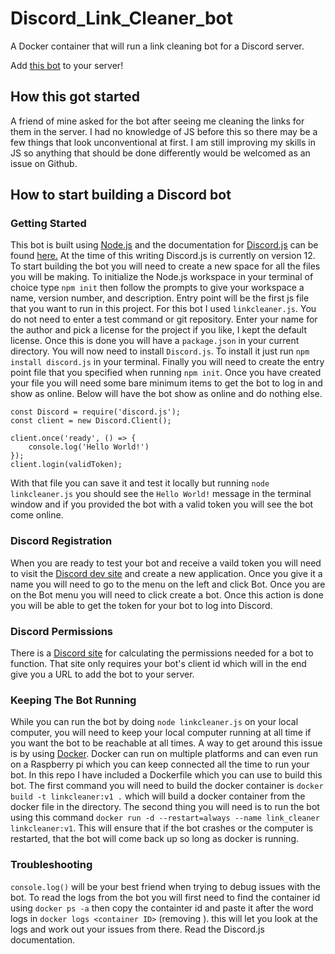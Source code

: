 # Discord_Link_Cleaner_bot
A Docker container that will run a link cleaning bot for a Discord server.

Add [this bot](https://discordapp.com/oauth2/authorize?client_id=738537161527394354&scope=bot&permissions=97344) to your server!

## How this got started

A friend of mine asked for the bot after seeing me cleaning the links for them in the server. I had no knowledge of JS before this so there may be a few things that look unconventional at first. I am still improving my skills in JS so anything that should be done differently would be welcomed as an issue on Github.

## How to start building a Discord bot

### Getting Started
This bot is built using [Node.js](https://nodejs.org/en/download/) and the documentation for [Discord.js](https://discord.js.org/#/) can be found [here.](https://discord.js.org/#/docs/main/stable/general/welcome) At the time of this writing Discord.js is currently on version 12. To start building the bot you will need to create a new space for all the files you will be making. To initialize the Node.js workspace in your terminal of choice type `npm init` then follow the prompts to give your workspace a name, version number, and description. Entry point will be the first js file that you want to run in this project. For this bot I used `linkcleaner.js`. You do not need to enter a test command or git repository. Enter your name for the author and pick a license for the project if you like, I kept the default license. Once this is done you will have a `package.json` in your current directory.  You will now need to install `Discord.js`. To install it just run `npm install discord.js` in your terminal. Finally you will need to create the entry point file that you specified when running `npm init`. Once you have created your file you will need some bare minimum items to get the bot to log in and show as online. Below will have the bot show as online and do nothing else. 

```
const Discord = require('discord.js');
const client = new Discord.Client();

client.once('ready', () => {
    console.log('Hello World!')
});
client.login(validToken);
```

With that file you can save it and test it locally but running `node linkcleaner.js` you should see the `Hello World!` message in the terminal window and if you provided the bot with a valid token you will see the bot come online.

### Discord Registration

When you are ready to test your bot and receive a vaild token you will need to visit the [Discord dev site](https://discord.com/developers/applications) and create a new application. Once you give it a name you will need to go to the menu on the left and click Bot. Once you are on the Bot menu you will need to click create a bot. Once this action is done you will be able to get the token for your bot to log into Discord. 

### Discord Permissions

There is a [Discord site](https://discordapi.com/permissions.html) for calculating the permissions needed for a bot to function. That site only requires your bot's client id which will in the end give you a URL to add the bot to your server.

### Keeping The Bot Running

While you can run the bot by doing `node linkcleaner.js` on your local computer, you will need to keep your local computer running at all time if you want the bot to be reachable at all times. A way to get around this issue is by using [Docker](https://www.docker.com/). Docker can run on multiple platforms and can even run on a Raspberry pi which you can keep connected all the time to run your bot. In this repo I have included a Dockerfile which you can use to build this bot. The first command you will need to build the docker container is `docker build -t linkcleaner:v1 .` which will build a docker container from the docker file in the directory. The second thing you will need is to run the bot using this command `docker run -d --restart=always --name link_cleaner linkcleaner:v1`. This will ensure that if the bot crashes or the computer is restarted, that the bot will come back up so long as docker is running. 

### Troubleshooting

`console.log()` will be your best friend when trying to debug issues with the bot. To read the logs from the bot you will first need to find the container id using `docker ps -a` then copy the containter id and paste it after the word logs in `docker logs <container ID>` (removing <container ID>). this will let you look at the logs and work out your issues from there. Read the Discord.js documentation.

